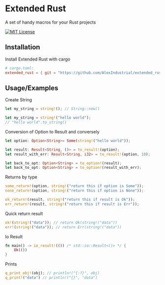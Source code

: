 
# Extended Rust

A set of handy macros for your Rust projects

[![MIT License](https://img.shields.io/badge/License-MIT-green.svg)](https://choosealicense.com/licenses/mit/)


## Installation

Install Extended Rust with cargo

```toml
# cargo.toml:
extended_rust = { git = "https://github.com/AlexIndustrial/extended_rust.git" }
```

## Usage/Examples

Create String

```rust
let my_string = string!(); // String::new()

let my_string = string!("hello world");
// "hello world".to_string()
```

Conversion of Option to Result and conversely

```rust
let option: Option<String>= Some(string!("hello world"));

let result: Result<String, ()> = to_result!(option);
let result_with_err: Result<String, i32> = to_result!(option, 10); 

let back_to_opt: Option<String> = to_option!(result);
let back_to_opt: Option<String> = to_option!(result_with_err);
```

Returns by type

```rust
some_return!(option, string!("return this if option is Some"));
none_return!(option, string!("return this if option is None"));

ok_return!(result, string!("return this if result is Ok"));
err_return!(result, string!("return this if result is Err"));
```

Quick return result

```rust 
ok!(string!("data")); // return Ok(string!("data"))
err!(string!("data")); // return Err(string!("data"))
```

Io Result

```rust
fn main() -> io_result!(()) /* std::io::Result<()> */ {
    Ok(())
}
```

Prints
```rust
q_print_obj!(obj); // println!("{:?}", obj)
q_print!("data") // println!("{}", "data")
```